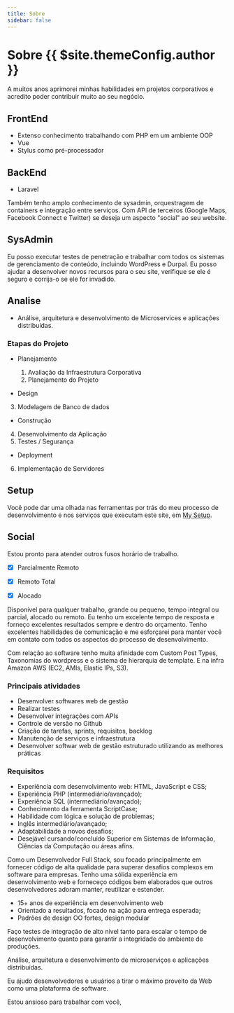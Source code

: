 ```yaml
---
title: Sobre
sidebar: false
---
```

# Sobre {{ $site.themeConfig.author }}

A muitos anos aprimorei minhas habilidades em projetos corporativos e acredito poder contribuir muito ao seu negócio. 

## FrontEnd

- Extenso conhecimento trabalhando com PHP em um ambiente OOP
 - Vue
 - Stylus como pré-processador

## BackEnd

 - Laravel	

Também tenho amplo conhecimento de sysadmin, orquestragem de containers e integração entre serviços. Com API de terceiros (Google Maps, Facebook Connect e Twitter) se deseja um aspecto "social" ao seu website.

## SysAdmin

Eu posso executar testes de penetração e trabalhar com todos os sistemas de gerenciamento de conteúdo, incluindo WordPress e Durpal. Eu posso ajudar a desenvolver novos recursos para o seu site, verifique se ele é seguro e corrija-o se ele for invadido.

## Analise

- Análise, arquitetura e desenvolvimento de Microservices e aplicações distribuídas.

### Etapas do Projeto

- Planejamento
	1. Avaliação da Infraestrutura Corporativa
	2. Planejamento do Projeto

- Design
3. 	Modelagem de Banco de dados

- Construção
4. Desenvolvimento da Aplicação
5. Testes / Segurança

- Deployment
6. Implementação de Servidores

## Setup

Você pode dar uma olhada nas ferramentas por trás do meu processo de desenvolvimento e nos serviços que executam este site, em [My Setup](#).

## Social

Estou pronto para atender outros fusos horário de trabalho.

- [x] Parcialmente Remoto
- [x] Remoto Total
- [x] Alocado


Disponível para qualquer trabalho, grande ou pequeno, tempo integral ou parcial, alocado ou remoto. Eu tenho um excelente tempo de resposta e forneço excelentes resultados sempre e dentro do orçamento. Tenho excelentes habilidades de comunicação e me esforçarei para manter você em contato com todos os aspectos do processo de desenvolvimento.


Com relação ao software tenho muita afinidade com Custom Post Types, Taxonomias do wordpress e o sistema de hierarquia de template. E na infra Amazon AWS (EC2, AMIs, Elastic IPs, S3).

### Principais atividades
- Desenvolver softwares web de gestão
- Realizar testes
- Desenvolver integrações com APIs
- Controle de versão no Github
- Criação de tarefas, sprints, requisitos, backlog
- Manutenção de serviços e infraestrutura
- Desenvolver softwar web de gestão estruturado utilizando as melhores práticas

### Requisitos

- Experiência com desenvolvimento web: HTML, JavaScript e CSS;
- Experiência PHP (intermediário/avançado);
- Experiência SQL (intermediário/avançado);
- Conhecimento da ferramenta ScriptCase;
- Habilidade com lógica e solução de problemas;
- Inglês intermediário/avançado;
- Adaptabilidade a novos desafios;
- Desejável cursando/concluído Superior em Sistemas de Informação, Ciências da Computação ou áreas afins.


Como um Desenvolvedor Full Stack, sou focado principalmente em fornecer código de alta qualidade para superar desafios complexos em software para empresas. Tenho uma sólida experiência em desenvolvimento web e forneceço códigos bem elaborados que outros desenvolvedores adoram manter, reutilizar e estender.


- 15+ anos de experiência em desenvolvimento web
- Orientado a resultados, focado na ação para entrega esperada;
- Padrões de design OO fortes, design modular

Faço testes de integração de alto nivel tanto para escalar o tempo de desenvolvimento quanto para garantir a integridade do ambiente de produções.

Análise, arquitetura e desenvolvimento de microserviços e aplicações distribuídas.


Eu ajudo desenvolvedores e usuários a tirar o máximo proveito da Web como uma plataforma de software.

Estou ansioso para trabalhar com você,